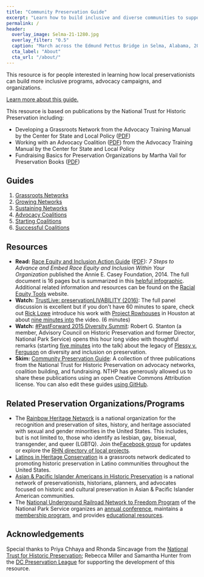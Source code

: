 ```yaml
---
title: "Community Preservation Guide"
excerpt: "Learn how to build inclusive and diverse communities to support and advocate for historic preservation."
permalink: /
header:
  overlay_image: Selma-21-1280.jpg
  overlay_filter: "0.5"
  caption: "March across the Edmund Pettus Bridge in Selma, Alabama, 2015. [Official White House Photo by Pete Souza](https://www.whitehouse.gov/blog/2015/03/09/behind-lens-selma-50-years-later) ([PD](https://creativecommons.org/publicdomain/mark/1.0/))"
  cta_label: "About"
  cta_url: "/about/"
---
```


This resource is for people interested in learning how local preservationists can build more inclusive programs, advocacy campaigns, and organizations.

[Learn more about this guide.](/community/about/)

This resource is based on publications by the National Trust for Historic Preservation including:

- Developing a Grassroots Network from the Advocacy Training Manual by the Center for State and Local Policy ([PDF](https://drive.google.com/open?id=0ByRNPnSQ-I35YVAtUC1JdnBiWWM))
- Working with an Advocacy Coalition ([PDF](https://drive.google.com/open?id=0ByRNPnSQ-I35ZXc4eERxem1mamc)) from the Advocacy Training Manual by the Center for State and Local Policy
- Fundraising Basics for Preservation Organizations by Martha Vail for Preservation Books ([PDF](https://drive.google.com/open?id=0ByRNPnSQ-I35TlUwSmkwbVN3em8))

## Guides

1. [Grassroots Networks](/community/guides/grassroots-networks/)
2. [Growing Networks](/community/guides/growing-networks/)
3. [Sustaining Networks](/community/guides/sustaining-networks/)
4. [Advocacy Coalitions](/community/guides/advocacy-coalitions/)
5. [Starting Coalitions](/community/guides/starting-coalitions/)
6. [Successful Coalitions](/community/guides/successful-coalitions/)

## Resources

- **Read:** [Race Equity and Inclusion Action Guide](http://www.aecf.org/resources/race-equity-and-inclusion-action-guide/) ([PDF](http://www.aecf.org/m/resourcedoc/AECF_EmbracingEquity7Steps-2014.pdf)): _7 Steps to Advance and Embed Race Equity and Inclusion Within Your Organization_ published the Annie E. Casey Foundation, 2014. The full document is 16 pages but is summarized in this [helpful infographic](https://pbs.twimg.com/media/CzGVpaOXUAM7PQg.jpg:large). Additional related information and resources can be found on the [Racial Equity Tools](http://racialequitytools.org) website.
- **Watch:** [TrustLive: preservationLIVABILITY (2016)](https://www.youtube.com/watch?v=R9GBBSwp01w&list=PLk9GN_xSQe42Yo2ijnPVoynVvD6iMqYsA&index=4): The full panel discussion is excellent but if you don't have 60 minutes to spare, check out [Rick Lowe](https://en.wikipedia.org/wiki/Rick_Lowe) introduce his work with [Project Rowhouses](http://projectrowhouses.org/) in Houston at about [nine minutes into](https://youtu.be/R9GBBSwp01w?t=8m45s) the video. (6 minutes)
- **Watch:** [#PastForward 2015 Diversity Summit](https://www.youtube.com/watch?v=7YyfrL5f8mo): Robert G. Stanton (a member, Advisory Council on Historic Preservation and former Director, National Park Service) opens this hour long video with thoughtful remarks (starting [five minutes](https://youtu.be/7YyfrL5f8mo?t=5m52s) into the talk) about the legacy of [Plessy v. Ferguson](https://en.wikipedia.org/wiki/Plessy_v._Ferguson) on diversity and inclusion on preservation.
- **Skim:** [Community Preservation Guide](https://localpreservation.github.io/community/): A collection of three publications from the National Trust for Historic Preservation on advocacy networks, coalition building, and fundraising. NTHP has generously allowed us to share these publications using an open Creative Commons Attribution license. You can also edit these guides [using GitHub](https://github.com/localpreservation/community).

## Related Preservation Organizations/Programs

- The [Rainbow Heritage Network](https://rainbowheritagenetwork.org/) is a national organization for the recognition and preservation of sites, history, and heritage associated with sexual and gender minorities in the United States. This includes, but is not limited to, those who identify as lesbian, gay, bisexual, transgender, and queer (LGBTQ). Join the[Facebook group](https://www.facebook.com/groups/439557382858786/) for updates or explore the [RHN directory of local projects](https://rainbowheritagenetwork.org/directory/).
- [Latinos in Heritage Conservation](https://www.facebook.com/latinoheritageconservation) is a grassroots network dedicated to promoting historic preservation in Latino communities throughout the United States.
- [Asian & Pacific Islander Americans in Historic Preservation](http://www.apiahip.org/) is a national network of preservationists, historians, planners, and advocates focused on historic and cultural preservation in Asian & Pacific Islander American communities.
- The [National Underground Railroad Network to Freedom Program](https://www.nps.gov/subjects/ugrr/index.htm) of the National Park Service organizes an [annual conference](https://www.nps.gov/subjects/ugrr/annual-conference.htm), maintains a [membership program](https://www.nps.gov/subjects/ugrr/join_ntf/index.htm), and provides [educational resources](https://www.nps.gov/subjects/ugrr/education/index.htm).

## Acknowledgements

Special thanks to Priya Chhaya and Rhonda Sincavage from the [National Trust for Historic Preservation](https://savingplaces.org/); Rebecca Miller and Samantha Hunter from the [DC Preservation League](http://www.dcpreservation.org/) for supporting the development of this resource.
